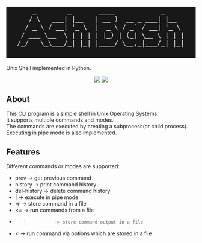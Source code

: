 <p align="center">
  <img src="https://github.com/amirh-far/ash-bash/blob/main/readme-images/ash.png"/>
</p>

Unix Shell implemented in Python.

<p align="center">
  <img src="https://img.shields.io/badge/Python-FFD43B?style=for-the-badge&logo=python&logoColor=blue"/>
  <img src="https://img.shields.io/badge/Shell_Script-121011?style=for-the-badge&logo=gnu-bash&logoColor=white"/>
</p>

## About
This CLI program is a simple shell in Unix Operating Systems.<br>
It supports multiple commands and modes.<br>
The commands are executed by creating a subprocess(or child process).<br>
Executing in pipe mode is also implemented.

## Features
Different commands or modes are supported:<br>
- prev           -> get previous command
- history        -> print command history
- del-history    -> delete command history
- |              -> execute in pipe mode
- =>             -> store command in a file
- <=             -> run commands from a file
- >              -> store command output in a file
- <              -> run command via options which are stored in a file

